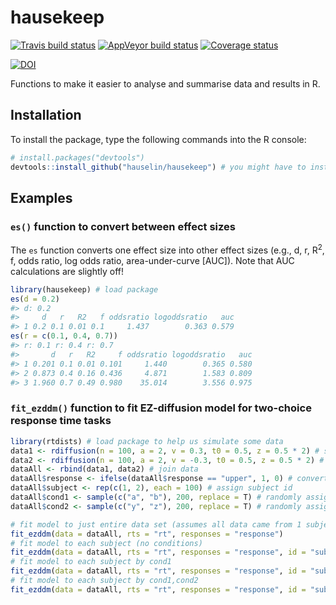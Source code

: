 
<!-- README.md is generated from README.Rmd. Please edit that file -->
hausekeep
=========

[![Travis build status](https://travis-ci.org/hauselin/hausekeep.svg?branch=master)](https://travis-ci.org/hauselin/hausekeep) [![AppVeyor build status](https://ci.appveyor.com/api/projects/status/github/hauselin/hausekeep?branch=master&svg=true)](https://ci.appveyor.com/project/hauselin/hausekeep) [![Coverage status](https://codecov.io/gh/hauselin/hausekeep/branch/master/graph/badge.svg)](https://codecov.io/github/hauselin/hausekeep?branch=master)

[![DOI](https://zenodo.org/badge/168783741.svg)](https://zenodo.org/badge/latestdoi/168783741)

Functions to make it easier to analyse and summarise data and results in R.

Installation
------------

To install the package, type the following commands into the R console:

``` r
# install.packages("devtools")
devtools::install_github("hauselin/hausekeep") # you might have to install devtools first (see above)
```

Examples
--------

### `es()` function to convert between effect sizes

The `es` function converts one effect size into other effect sizes (e.g., d, r, R<sup>2</sup>, f, odds ratio, log odds ratio, area-under-curve \[AUC\]). Note that AUC calculations are slightly off!

``` r
library(hausekeep) # load package
es(d = 0.2)
#> d: 0.2
#>     d   r   R2   f oddsratio logoddsratio   auc
#> 1 0.2 0.1 0.01 0.1     1.437        0.363 0.579
es(r = c(0.1, 0.4, 0.7))
#> r: 0.1 r: 0.4 r: 0.7
#>       d   r   R2     f oddsratio logoddsratio   auc
#> 1 0.201 0.1 0.01 0.101     1.440        0.365 0.580
#> 2 0.873 0.4 0.16 0.436     4.871        1.583 0.809
#> 3 1.960 0.7 0.49 0.980    35.014        3.556 0.975
```

### `fit_ezddm()` function to fit EZ-diffusion model for two-choice response time tasks

``` r
library(rtdists) # load package to help us simulate some data
data1 <- rdiffusion(n = 100, a = 2, v = 0.3, t0 = 0.5, z = 0.5 * 2) # simulate data
data2 <- rdiffusion(n = 100, a = 2, v = -0.3, t0 = 0.5, z = 0.5 * 2) # simulate data
dataAll <- rbind(data1, data2) # join data
dataAll$response <- ifelse(dataAll$response == "upper", 1, 0) # convert responses to 1 and 0
dataAll$subject <- rep(c(1, 2), each = 100) # assign subject id
dataAll$cond1 <- sample(c("a", "b"), 200, replace = T) # randomly assign conditions a/b
dataAll$cond2 <- sample(c("y", "z"), 200, replace = T) # randomly assign conditions y/z

# fit model to just entire data set (assumes all data came from 1 subject)
fit_ezddm(data = dataAll, rts = "rt", responses = "response")
# fit model to each subject (no conditions)
fit_ezddm(data = dataAll, rts = "rt", responses = "response", id = "subject") 
# fit model to each subject by cond1
fit_ezddm(data = dataAll, rts = "rt", responses = "response", id = "subject", group = "cond1") 
# fit model to each subject by cond1,cond2
fit_ezddm(data = dataAll, rts = "rt", responses = "response", id = "subject", group = c("cond1", "cond2"))
```
